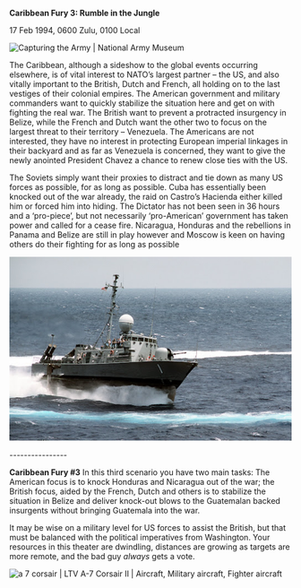 **Caribbean Fury 3: Rumble in the Jungle**

17 Feb 1994, 0600 Zulu, 0100 Local

![Capturing the Army | National Army
Museum](/assets/images/aar/cf/cf3/image1.jpeg)

The Caribbean, although a sideshow to the global events occurring
elsewhere, is of vital interest to NATO’s largest partner – the US, and
also vitally important to the British, Dutch and French, all holding on
to the last vestiges of their colonial empires. The American government
and military commanders want to quickly stabilize the situation here and
get on with fighting the real war. The British want to prevent a
protracted insurgency in Belize, while the French and Dutch want the
other two to focus on the largest threat to their territory – Venezuela.
The Americans are not interested, they have no interest in protecting
European imperial linkages in their backyard and as far as Venezuela is
concerned, they want to give the newly anointed President Chavez a
chance to renew close ties with the US.

The Soviets simply want their proxies to distract and tie down as many
US forces as possible, for as long as possible. Cuba has essentially
been knocked out of the war already, the raid on Castro’s Hacienda
either killed him or forced him into hiding. The Dictator has not been
seen in 36 hours and a ‘pro-piece’, but not necessarily ‘pro-American’
government has taken power and called for a cease fire. Nicaragua,
Honduras and the rebellions in Panama and Belize are still in play
however and Moscow is keen on having others do their fighting for as
long as possible

![PHM-1 Pegasus](/assets/images/aar/cf/cf3/image2.jpeg)

\----------------

**<span class="underline">Caribbean Fury \#3</span>** In this third
scenario you have two main tasks: The American focus is to knock
Honduras and Nicaragua out of the war; the British focus, aided by the
French, Dutch and others is to stabilize the situation in Belize and
deliver knock-out blows to the Guatemalan backed insurgents without
bringing Guatemala into the war.

It may be wise on a military level for US forces to assist the British,
but that must be balanced with the political imperatives from
Washington. Your resources in this theater are dwindling, distances are
growing as targets are more remote, and the bad guy *always* gets a
vote.

![a 7 corsair | LTV A-7 Corsair II | Aircraft, Military aircraft,
Fighter aircraft](/assets/images/aar/cf/cf3/image3.jpeg)
